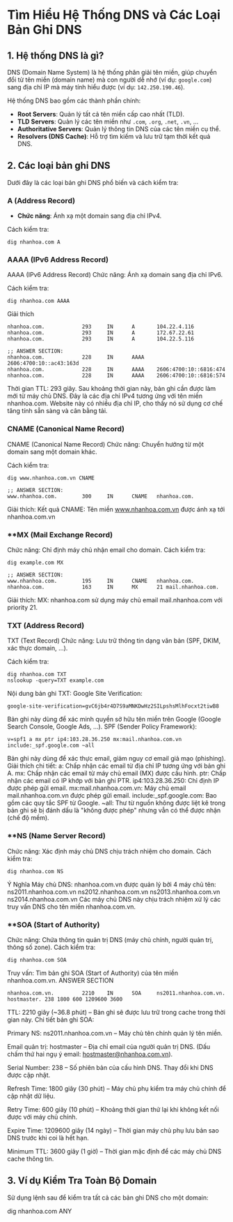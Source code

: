 # Tìm Hiểu Hệ Thống DNS và Các Loại Bản Ghi DNS

## 1. **Hệ thống DNS là gì?**
DNS (Domain Name System) là hệ thống phân giải tên miền, giúp chuyển đổi từ tên miền (domain name) mà con người dễ nhớ (ví dụ: `google.com`) sang địa chỉ IP mà máy tính hiểu được (ví dụ: `142.250.190.46`). 

Hệ thống DNS bao gồm các thành phần chính:
- **Root Servers**: Quản lý tất cả tên miền cấp cao nhất (TLD).
- **TLD Servers**: Quản lý các tên miền như `.com`, `.org`, `.net`, `.vn`, ...
- **Authoritative Servers**: Quản lý thông tin DNS của các tên miền cụ thể.
- **Resolvers (DNS Cache)**: Hỗ trợ tìm kiếm và lưu trữ tạm thời kết quả DNS.

## 2. **Các loại bản ghi DNS**
Dưới đây là các loại bản ghi DNS phổ biến và cách kiểm tra:

### **A (Address Record)**
- **Chức năng**: Ánh xạ một domain sang địa chỉ IPv4.

Cách kiểm tra:
```
dig nhanhoa.com A
```

### **AAAA (IPv6 Address Record)**

AAAA (IPv6 Address Record)
Chức năng: Ánh xạ domain sang địa chỉ IPv6.

Cách kiểm tra:
```
dig nhanhoa.com AAAA
```
Giải thích 

```plaintext
nhanhoa.com.            293     IN      A       104.22.4.116
nhanhoa.com.            293     IN      A       172.67.22.61
nhanhoa.com.            293     IN      A       104.22.5.116

;; ANSWER SECTION:
nhanhoa.com.            228     IN      AAAA    2606:4700:10::ac43:163d
nhanhoa.com.            228     IN      AAAA    2606:4700:10::6816:474
nhanhoa.com.            228     IN      AAAA    2606:4700:10::6816:574
```
Thời gian TTL: 293 giây. Sau khoảng thời gian này, bản ghi cần được làm mới từ máy chủ DNS.
Đây là các địa chỉ IPv4 tương ứng với tên miền nhanhoa.com.
Website này có nhiều địa chỉ IP, cho thấy nó sử dụng cơ chế tăng tính sẵn sàng và cân bằng tải.

### **CNAME (Canonical Name Record)**
CNAME (Canonical Name Record)
Chức năng: Chuyển hướng từ một domain sang một domain khác.

Cách kiểm tra:
```
dig www.nhanhoa.com.vn CNAME
```
```
;; ANSWER SECTION:
www.nhanhoa.com.        300     IN      CNAME   nhanhoa.com.
```
Giải thích: Kết quả CNAME: Tên miền www.nhanhoa.com.vn được ánh xạ tới nhanhoa.com.vn

### **MX (Mail Exchange Record)
Chức năng: Chỉ định máy chủ nhận email cho domain.
Cách kiểm tra:

```
dig example.com MX
```

```
;; ANSWER SECTION:
www.nhanhoa.com.        195     IN      CNAME   nhanhoa.com.
nhanhoa.com.            163     IN      MX      21 mail.nhanhoa.com.
```
Giải thích: MX: nhanhoa.com sử dụng máy chủ email mail.nhanhoa.com với priority 21.

### **TXT (Address Record)**
TXT (Text Record)
Chức năng: Lưu trữ thông tin dạng văn bản (SPF, DKIM, xác thực domain, ...).

Cách kiểm tra:

```
dig nhanhoa.com TXT
nslookup -query=TXT example.com
```

Nội dung bản ghi TXT:
Google Site Verification:
```
google-site-verification=gvC6jb4r4D7S9aMNKDwHz2SILpshsMlhFocxt2tiwB8
```
Bản ghi này dùng để xác minh quyền sở hữu tên miền trên Google (Google Search Console, Google Ads, ...).
SPF (Sender Policy Framework):
```
v=spf1 a mx ptr ip4:103.28.36.250 mx:mail.nhanhoa.com.vn include:_spf.google.com ~all
```

Bản ghi này dùng để xác thực email, giảm nguy cơ email giả mạo (phishing).
Giải thích chi tiết:
a: Chấp nhận các email từ địa chỉ IP tương ứng với bản ghi A.
mx: Chấp nhận các email từ máy chủ email (MX) được cấu hình.
ptr: Chấp nhận các email có IP khớp với bản ghi PTR.
ip4:103.28.36.250: Chỉ định IP được phép gửi email.
mx:mail.nhanhoa.com.vn: Máy chủ email mail.nhanhoa.com.vn được phép gửi email.
include:_spf.google.com: Bao gồm các quy tắc SPF từ Google.
~all: Thư từ nguồn không được liệt kê trong bản ghi sẽ bị đánh dấu là "không được phép" nhưng vẫn có thể được nhận (chế độ mềm).

### **NS (Name Server Record)
Chức năng: Xác định máy chủ DNS chịu trách nhiệm cho domain.
Cách kiểm tra:
```
dig nhanhoa.com NS
```
Ý Nghĩa
Máy chủ DNS: nhanhoa.com.vn được quản lý bởi 4 máy chủ tên:
ns2011.nhanhoa.com.vn
ns2012.nhanhoa.com.vn
ns2013.nhanhoa.com.vn
ns2014.nhanhoa.com.vn
Các máy chủ DNS này chịu trách nhiệm xử lý các truy vấn DNS cho tên miền nhanhoa.com.vn.

### **SOA (Start of Authority)
Chức năng: Chứa thông tin quản trị DNS (máy chủ chính, người quản trị, thông số zone).
Cách kiểm tra:
```
dig nhanhoa.com SOA
```
Truy vấn: Tìm bản ghi SOA (Start of Authority) của tên miền nhanhoa.com.vn.
ANSWER SECTION
```
nhanhoa.com.vn.         2210    IN      SOA     ns2011.nhanhoa.com.vn. hostmaster. 238 1800 600 1209600 3600
```
TTL: 2210 giây (~36.8 phút) – Bản ghi sẽ được lưu trữ trong cache trong thời gian này.
Chi tiết bản ghi SOA:

Primary NS: ns2011.nhanhoa.com.vn – Máy chủ tên chính quản lý tên miền.

Email quản trị: hostmaster – Địa chỉ email của người quản trị DNS. (Dấu chấm thứ hai ngụ ý email: 
hostmaster@nhanhoa.com.vn).

Serial Number: 238 – Số phiên bản của cấu hình DNS. Thay đổi khi DNS được cập nhật.

Refresh Time: 1800 giây (30 phút) – Máy chủ phụ kiểm tra máy chủ chính để cập nhật dữ liệu.

Retry Time: 600 giây (10 phút) – Khoảng thời gian thử lại khi không kết nối được với máy chủ chính.

Expire Time: 1209600 giây (14 ngày) – Thời gian máy chủ phụ lưu bản sao DNS trước khi coi là hết hạn.

Minimum TTL: 3600 giây (1 giờ) – Thời gian mặc định để các máy chủ DNS cache thông tin.

## 3. **Ví dụ Kiểm Tra Toàn Bộ Domain**
Sử dụng lệnh sau để kiểm tra tất cả các bản ghi DNS cho một domain:

dig nhanhoa.com ANY

